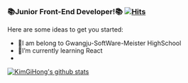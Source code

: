### 📚Junior Front-End Developer!📚    [![Hits](https://hits.seeyoufarm.com/api/count/incr/badge.svg?url=https%3A%2F%2Fgithub.com%2FKimGiHong&count_bg=%23000000&title_bg=%23000000&icon=react.svg&icon_color=%236AEAFF&title=hits&edge_flat=false)](https://hits.seeyoufarm.com)

Here are some ideas to get you started:

-  🏫I am belong to Gwangju-SoftWare-Meister HighSchool
-  📘I’m currently learning React
- 

[![KimGiHong's github stats](https://github-readme-stats.vercel.app/api?username=KimGiHong)](https://github.com/anuraghazra/github-readme-stats)
